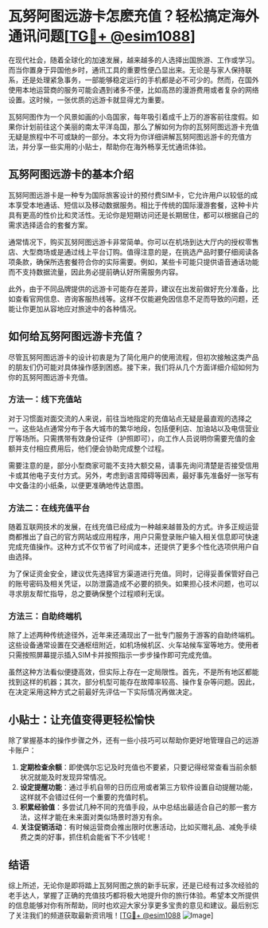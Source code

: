 # 瓦努阿图远游卡怎麽充值？轻松搞定海外通讯问题[[TG💪+ @esim1088](https://t.me/s/esim1088)]

在现代社会，随着全球化的加速发展，越来越多的人选择出国旅游、工作或学习。而当你置身于异国他乡时，通讯工具的重要性便凸显出来。无论是与家人保持联系，还是处理紧急事务，一部能够稳定运行的手机都是必不可少的。然而，在国外使用本地运营商的服务可能会遇到诸多不便，比如高昂的漫游费用或者复杂的网络设置。这时候，一张优质的远游卡就显得尤为重要。

瓦努阿图作为一个风景如画的小岛国家，每年吸引着成千上万的游客前往度假。如果你计划前往这个美丽的南太平洋岛国，那么了解如何为你的瓦努阿图远游卡充值无疑是旅程中不可或缺的一部分。本文将为你详细讲解瓦努阿图远游卡的充值方法，并分享一些实用的小贴士，帮助你在海外畅享无忧通讯体验。

## 瓦努阿图远游卡的基本介绍

瓦努阿图远游卡是一种专为国际旅客设计的预付费SIM卡，它允许用户以较低的成本享受本地通话、短信以及移动数据服务。相比于传统的国际漫游套餐，这种卡片具有更高的性价比和灵活性。无论你是短期访问还是长期居住，都可以根据自己的需求选择适合的套餐方案。

通常情况下，购买瓦努阿图远游卡非常简单。你可以在机场到达大厅内的授权零售店、大型商场或是通过线上平台订购。值得注意的是，在挑选产品时要仔细阅读各项条款，确保所选套餐符合你的实际需要。例如，某些卡可能只提供语音通话功能而不支持数据流量，因此务必提前确认好所需服务内容。

此外，由于不同品牌提供的远游卡可能存在差异，建议在出发前做好充分准备，比如查看官网信息、咨询客服热线等。这样不仅能避免因信息不足而导致的问题，还能让你更加从容地应对旅途中的各种情况。

## 如何给瓦努阿图远游卡充值？

尽管瓦努阿图远游卡的设计初衷是为了简化用户的使用流程，但初次接触这类产品的朋友们仍可能对具体操作感到困惑。接下来，我们将从几个方面详细介绍如何为你的瓦努阿图远游卡充值。

### 方法一：线下充值站

对于习惯面对面交流的人来说，前往当地指定的充值站点无疑是最直观的选择之一。这些站点通常分布于各大城市的繁华地段，包括便利店、加油站以及电信营业厅等场所。只需携带有效身份证件（护照即可），向工作人员说明你需要充值的金额并支付相应费用后，他们便会协助完成整个过程。

需要注意的是，部分小型商家可能不支持大额交易，请事先询问清楚是否接受信用卡或其他电子支付方式。另外，考虑到语言障碍等因素，最好事先准备好一张写有中文备注的小纸条，以便更准确地传达意图。

### 方法二：在线充值平台

随着互联网技术的发展，在线充值已经成为一种越来越普及的方式。许多正规运营商都推出了自己的官方网站或应用程序，用户只需登录账户输入相关信息即可快速完成充值操作。这种方式不仅节省了时间成本，还提供了更多个性化选项供用户自由选择。

为了保证资金安全，建议优先选择官方渠道进行充值。同时，记得妥善保管好自己的账号密码及相关凭证，以防泄露造成不必要的损失。如果担心技术问题，也可以寻求朋友帮忙指导，总之要确保整个过程顺利无误。

### 方法三：自助终端机

除了上述两种传统途径外，近年来还涌现出了一批专门服务于游客的自助终端机。这些设备通常设置在交通枢纽附近，如机场候机区、火车站候车室等地方。使用者只需按照屏幕提示插入SIM卡并按照指示一步步操作即可完成充值。

虽然这种方法看似便捷高效，但实际上存在一定局限性。首先，不是所有地区都能找到这样的机器；其次，部分机型可能存在故障率较高、操作复杂等问题。因此，在决定采用这种方式之前最好先评估一下实际情况再做决定。

## 小贴士：让充值变得更轻松愉快

除了掌握基本的操作步骤之外，还有一些小技巧可以帮助你更好地管理自己的远游卡账户：

1. **定期检查余额**：即使偶尔忘记及时充值也不要紧，只要记得经常查看当前余额状况就能及时发现异常情况。
2. **设定提醒功能**：通过手机自带的日历应用或者第三方软件设置自动提醒功能，这样就不会错过任何一个重要的充值时机。
3. **积累经验值**：多尝试几种不同的充值手段，从中总结出最适合自己的那一套方法，这样才能在未来面对类似场景时游刃有余。
4. **关注促销活动**：有时候运营商会推出限时优惠活动，比如买赠礼品、减免手续费之类的好事，抓住机会能省下不少钱呢！

## 结语

综上所述，无论你是即将踏上瓦努阿图之旅的新手玩家，还是已经有过多次经验的老手达人，掌握了正确的充值技巧都将极大地提升你的旅行体验。希望本文所提供的信息能够对你有所帮助，同时也欢迎大家分享更多宝贵的意见和建议。最后别忘了关注我们的频道获取最新资讯哦！[[TG💪+ @esim1088](https://t.me/s/esim1088) ![Image](https://i.postimg.cc/4NQfJmqS/Snipaste-2025-05-13-00-14-12.png)]